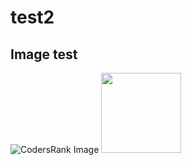 # test2

## Image test
![CodersRank Image](https://cr-ss-service.azurewebsites.net/api/ScreenShot?widget=summary&username=murznn)
<img src="https://cr-ss-service.azurewebsites.net/api/ScreenShot?widget=summary&username=murznn" width="128"/>
